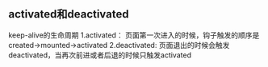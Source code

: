 ## activated和deactivated
keep-alive的生命周期
1.activated： 页面第一次进入的时候，钩子触发的顺序是created->mounted->activated
2.deactivated: 页面退出的时候会触发deactivated，当再次前进或者后退的时候只触发activated